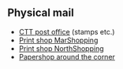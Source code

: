 
## Physical mail

- [CTT post office](https://www.google.com/maps/place/Loja+CTT/@41.1844939,-8.6818979,21z) (stamps etc.)
- [Print shop MarShopping](http://www.copinow.pt)
- [Print shop NorthShopping](https://www.google.com/maps/place/Grafipronto+Norteshopping/@41.1813404,-8.6592401,18z)
- [Papershop around the corner](https://www.google.com/maps/place/papelaria+guache/@41.1797012,-8.6769412,17z)


